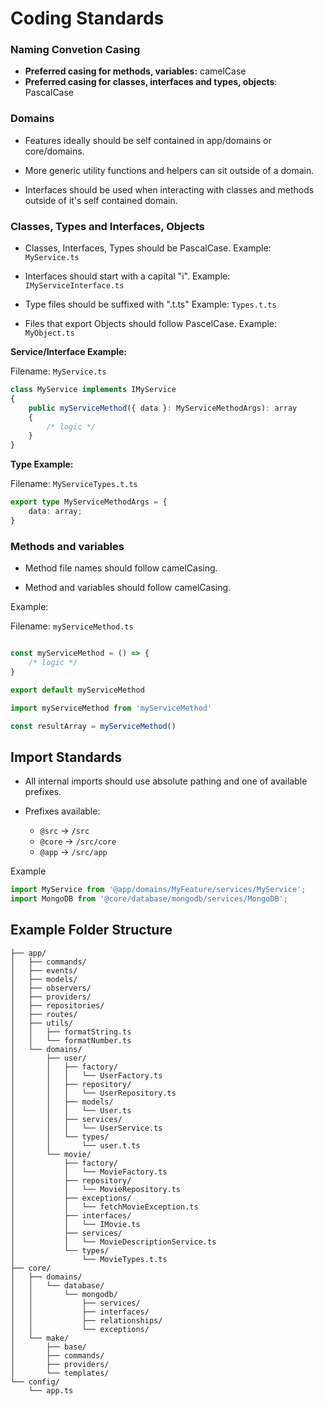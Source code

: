 # Coding Standards

### Naming Convetion Casing
- **Preferred casing for methods, variables:** camelCase
- **Preferred casing for classes, interfaces and types, objects**: PascalCase


### Domains

- Features ideally should be self contained in app/domains or core/domains.

- More generic utility functions and helpers can sit outside of a domain.

- Interfaces should be used when interacting with classes and methods outside of it's self contained domain.

### Classes, Types and Interfaces, Objects

- Classes, Interfaces, Types should be PascalCase. Example: `MyService.ts`

- Interfaces should start with a capital "i". Example: `IMyServiceInterface.ts`

- Type files should be suffixed with ".t.ts" Example: `Types.t.ts`

- Files that export Objects should follow PascelCase. Example: `MyObject.ts`

**Service/Interface Example:**

Filename: `MyService.ts`

```ts
class MyService implements IMyService
{
    public myServiceMethod({ data }: MyServiceMethodArgs): array
    {
        /* logic */    
    }
}

```

**Type Example:**

Filename: `MyServiceTypes.t.ts`

```ts
export type MyServiceMethodArgs = {
    data: array;
}
```

### Methods and variables

- Method file names should follow camelCasing.

- Method and variables should follow camelCasing.

Example:

Filename: `myServiceMethod.ts`

```ts

const myServiceMethod = () => { 
    /* logic */
}

export default myServiceMethod
```

```ts
import myServiceMethod from 'myServiceMethod'

const resultArray = myServiceMethod()
```



## Import Standards
- All internal imports should use absolute pathing and one of available prefixes.

- Prefixes available:
    - `@src` -> `/src`
    - `@core` -> `/src/core`
    - `@app` -> `/src/app`

Example
```ts
import MyService from '@app/domains/MyFeature/services/MyService';
import MongoDB from '@core/database/mongodb/services/MongoDB';
```

## Example Folder Structure

```
├── app/
│   ├── commands/
│   ├── events/
│   ├── models/
│   ├── observers/
│   ├── providers/
│   ├── repositories/
│   ├── routes/
│   ├── utils/
│   │   ├── formatString.ts
│   │   └── formatNumber.ts
│   └── domains/
│       ├── user/
│       │   ├── factory/
│       │   │   └── UserFactory.ts
│       │   ├── repository/
│       │   │   └── UserRepository.ts
│       │   ├── models/
│       │   │   └── User.ts
│       │   ├── services/
│       │   │   └── UserService.ts
│       │   └── types/
│       │       └── user.t.ts
│       └── movie/
│           ├── factory/
│           │   └── MovieFactory.ts
│           ├── repository/
│           │   └── MovieRepository.ts
│           ├── exceptions/
│           │   └── fetchMovieException.ts
│           ├── interfaces/
│           │   └── IMovie.ts
│           ├── services/
│           │   └── MovieDescriptionService.ts
│           └── types/
│               └── MovieTypes.t.ts
├── core/
│   ├── domains/
│   │   └── database/
│   │       └── mongodb/
│   │           ├── services/
│   │           ├── interfaces/
│   │           ├── relationships/
│   │           └── exceptions/
│   └── make/
│       ├── base/
│       ├── commands/
│       ├── providers/
│       └── templates/
└── config/
    └── app.ts
```
